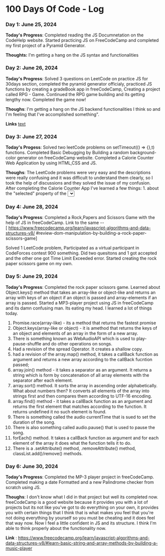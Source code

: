 # 100 Days Of Code - Log

### Day 1: June 25, 2024


**Today's Progress**: Completed reading the JS Documnetation on the CodeHelp website. Started practicing JS on FreeCodeCamp and completed my first project of a Pyramid Generator.

**Thoughts:** I'm getting a hang on the JS syntax and functionalities

### Day 2: June 26, 2024

**Today's Progress**: Solved 3 questions on LeetCode on practice JS for 30days section, completed the pyramid generator officialy, practiced JS functions by creating a gradeBook app in freeCodeCamp, Creating a project called RPG - Game. Continued the RPG game building and its getting lengthy now. Completed the game now!

**Thoughs**: I'm getting a hang on the JS backend functionalities I think so and I'm feeling that I've accomplished something".

**Links** [text](https://www.freecodecamp.org/learn/javascript-algorithms-and-data-structures-v8/#learn-basic-javascript-by-building-a-role-playing-game)


### Day 3: June 27, 2024

**Today's Progess**: Solved two leetCode problems on setTimeout(() => {},t) functions. Completed Basic Debugging by Building a random background-color generator on freeCodeCamp website. Completed a Calorie Counter Web Application by using HTML,CSS and JS.

**Thoughs**: The LeetCode problems were very easy and the descriptions were really confusing and it was difficult to understand them clearly, so I took the help of discussions and they solved the issue of my confusion. After completing the Calorie Counter App I've learned a few things: 1. about the "selected" property of the <select> HTML element. It selects the option with that attribute as default one.<br/>
2.Learned a lot about Regex, it is a short for Regular Expressions, It is used to recognize patterns in strings, it has the syntax of const regex = /+-\s/g; This is used to find strings like this: "+- Hello" or "+- Bye" but not strings like "+Hello". To do that we have something called Character Classes we can add to the regex, regex = /[+-\s]/g. This can detect strings like "+hello", The "g"in the regex performs a global match meaning it keeps on finding the patterns even after a match. Similarly there is another thing like this <br/> regex = /[+-\s]/i, the "i" here makes the regex match patterns case-insensitively.
<br/>
3. String.replace() method. It takes two arguments - .replace(regex or a string to find, string to replace it with);
4. const regex = /[0-9]/g, this recognizes and matches all strings with a single digit. To match multiple digits, we use /[0-9]+/ after the character class. Instead of writing /[0-9]+/ we have a shorthand like this /\d+/g. This can match all strings which have any number in them.
<br/>
5.String.match() method. It takes a regex as an argument and returns an array of the matched results. <br/>
6. Regarding DOM: element.insertAdjacentHTML(position,HTML to add); <br/>
7. .alert() function, which is a built-in function of a browser and it is used to display whatever is passed into it as an alert or a pop-up. </br>
8. Array.from(array-like) method. I used this to create an array from a NodeList. document.querySelectorAll() returns a NodeList, which is an array-like. so the method takes a NodeList and returns an array with the elements of NodeList as array elements

### Day 4: June 28, 2024

**Today's Progress**: Completed a Rock,Papers and Scissors Game with the help of JS in freeCodeCamp. Link to the same --  
[ https://www.freecodecamp.org/learn/javascript-algorithms-and-data-structures-v8/ #review-dom-manipulation-by-building-a-rock-paper-scissors-game] <br/>

Solved 1 LeetCode problem, Participated as a virtual participant in CodeForces contest 900 something. Did two quesitons and 1 got accepted and the other one got Time Limit Exceeded error. Started creating the rock paper scissors game on my own. 

### Day 5: June 29, 2024

**Today's Progress**: Completed the rock paper scissors game. Learned about Object.keys() method that takes an array-like or object-like and returns an array with keys of an object if an object is passed and array-elements if an array is passed. Started a MP3-player project using JS in freeCodeCamp and its damn confusing man. Its eating my head. I learned a lot of things today. <br/>
1. Promise.race(array-like) - its a method that returns the fastest promise
2. Object.keys(array-like or object) - it is amethod that returns the keys of an object and elements of an array in the form of a new array.
3. There is something known as WebAudioAPI which is used to play-pause-shuffle and do other operations on songs.
4. Had a revision of the spread Operator. It creates a shallow copy.
5. had a revision of the array.map() method, it takes a callBack function as argument and returns a new array according to the callBack fucntion passed;
6. array.join() method - it takes a separator as an argument. It returns a string which is form by concatenation of all array elements with the separator after each element.
7. array.sort() method. It sorts the array in ascending order alphabetically. What about numbers then? It converts all elements of the array into strings first and then compares them according to UTF-16 encoding. 
8. array.find() method - it takes a callBack function as an argument and returns the first element that matches according to the function. It returns undefined it no such element is found. 
9. There is something called the audio currentTime that is sued to set the duration of the song.
10. There is also something called audio.pause() that is used to pause the song.
11. forEach() method. It takes a callBack function as argument and for each element of the array it does what the function tells it to do. 
12. There is a .setAttribute() method, .removeAttribute() method, classList.add()/remove() methods.

### Day 6: June 30, 2024

**Today's Progress**: Completed the MP-3 player project in freeCodeCamp. Completed making a date Formatted and a new Palindrome checker from scratch using JS.

**Thoughs**: I don't know what I did in that project but well its completed now. freeCodeCamp is a good website because it provides you with a lot of projects but its not like you've got to do everything on your own, it provides you with certain things that I think that is what makes you feel that you're not doing everything by yourself so you must be cheating and it does feel that way now. Now I feel a little confident in JS and its structure. I think I'm able to think properly about the functionality now.

**Link** :  https://www.freecodecamp.org/learn/javascript-algorithms-and-data-structures-v8/#learn-basic-string-and-array-methods-by-building-a-music-player